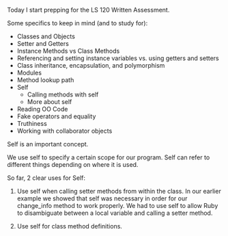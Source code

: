 Today I start prepping for the LS 120 Written Assessment.

Some specifics to keep in mind (and to study for):

- Classes and Objects
- Setter and Getters
- Instance Methods vs Class Methods
- Referencing and setting instance variables vs. using getters and setters
- Class inheritance, encapsulation, and polymorphism
- Modules
- Method lookup path
- Self
  - Calling methods with self
  - More about self
- Reading OO Code
- Fake operators and equality
- Truthiness
- Working with collaborator objects

Self is an important concept.

We use self to specify a certain scope for our program. Self can refer to different things
depending on where it is used.

So far, 2 clear uses for Self:

1. Use self when calling setter methods from within the class. In our earlier example
we showed that self was necessary in order for our change_info method to work properly.
We had to use self to allow Ruby to disambiguate between a local variable and calling a setter method.

2. Use self for class method definitions.
